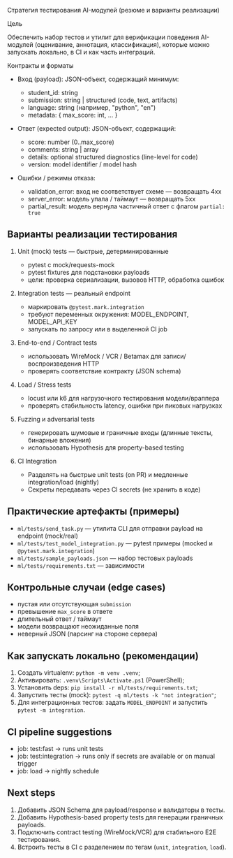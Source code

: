 Стратегия тестирования AI-модулей (резюме и варианты реализации)

Цель

Обеспечить набор тестов и утилит для верификации поведения AI-модулей (оценивание, аннотация, классификация), которые можно запускать локально, в CI и как часть интеграций.

Контракты и форматы

- Вход (payload): JSON-объект, содержащий минимум:
  - student_id: string
  - submission: string | structured (code, text, artifacts)
  - language: string (например, "python", "en")
  - metadata: { max_score: int, ... }

- Ответ (expected output): JSON-объект, содержащий:
  - score: number (0..max_score)
  - comments: string | array
  - details: optional structured diagnostics (line-level for code)
  - version: model identifier / model hash

- Ошибки / режимы отказа:
  - validation_error: вход не соответствует схеме — возвращать 4xx
  - server_error: модель упала / таймаут — возвращать 5xx
  - partial_result: модель вернула частичный ответ с флагом `partial: true`

Варианты реализации тестирования
---------------------------------

1) Unit (mock) tests — быстрые, детерминированные
   - pytest с mock/requests-mock
   - pytest fixtures для подстановки payloads
   - цели: проверка сериализации, вызовов HTTP, обработка ошибок

2) Integration tests — реальный endpoint
   - маркировать `@pytest.mark.integration`
   - требуют переменных окружения: MODEL_ENDPOINT, MODEL_API_KEY
   - запускать по запросу или в выделенной CI job

3) End-to-end / Contract tests
   - использовать WireMock / VCR / Betamax для записи/воспроизведения HTTP
   - проверять соответствие контракту (JSON schema)

4) Load / Stress tests
   - locust или k6 для нагрузочного тестирования модели/враппера
   - проверять стабильность latency, ошибки при пиковых нагрузках

5) Fuzzing и adversarial tests
   - генерировать шумовые и граничные входы (длинные тексты, бинарные вложения)
   - использовать Hypothesis для property-based testing

6) CI Integration
   - Разделять на быстрые unit tests (on PR) и медленные integration/load (nightly)
   - Секреты передавать через CI secrets (не хранить в коде)

Практические артефакты (примеры)
---------------------------------

- `ml/tests/send_task.py` — утилита CLI для отправки payload на endpoint (mock/real)
- `ml/tests/test_model_integration.py` — pytest примеры (mocked и `@pytest.mark.integration`)
- `ml/tests/sample_payloads.json` — набор тестовых payloads
- `ml/tests/requirements.txt` — зависимости

Контрольные случаи (edge cases)
-------------------------------

- пустая или отсутствующая `submission`
- превышение `max_score` в ответе
- длительный ответ / таймаут
- модели возвращают неожиданные поля
- неверный JSON (парсинг на стороне сервера)

Как запускать локально (рекомендации)
------------------------------------

1. Создать virtualenv: `python -m venv .venv`;
2. Активировать: `.venv\Scripts\Activate.ps1` (PowerShell);
3. Установить deps: `pip install -r ml/tests/requirements.txt`;
4. Запустить тесты (mock): `pytest -q ml/tests -k "not integration"`;
5. Для интеграционных тестов: задать `MODEL_ENDPOINT` и запустить `pytest -m integration`.

CI pipeline suggestions
-----------------------

- job: test:fast -> runs unit tests
- job: test:integration -> runs only if secrets are available or on manual trigger
- job: load -> nightly schedule

Next steps
----------

1. Добавить JSON Schema для payload/response и валидаторы в тесты.
2. Добавить Hypothesis-based property tests для генерации граничных payloads.
3. Подключить contract testing (WireMock/VCR) для стабильного E2E тестирования.
4. Встроить тесты в CI с разделением по тегам (`unit`, `integration`, `load`).
